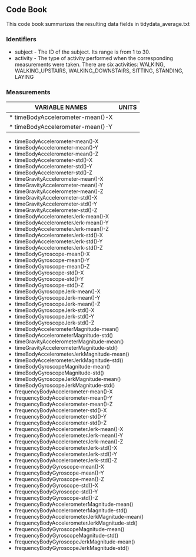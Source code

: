 ## Code Book

This code book summarizes the resulting data fields in tidydata_average.txt

### Identifiers

* subject - The ID of the subject. Its range is from 1 to 30.
* activity - The type of activity performed when the corresponding measurements were taken. There are six activities: WALKING, WALKING_UPSTAIRS, WALKING_DOWNSTAIRS, SITTING, STANDING, LAYING

### Measurements





|       VARIABLE NAMES						               |    UNITS       |   
|------------------------------------------------|:--------------:|
|* timeBodyAccelerometer-mean()-X                |                |
|* timeBodyAccelerometer-mean()-Y                |                |

 * timeBodyAccelerometer-mean()-X                                  
 * timeBodyAccelerometer-mean()-Y                                  
 * timeBodyAccelerometer-mean()-Z                                  
 * timeBodyAccelerometer-std()-X                                   
 * timeBodyAccelerometer-std()-Y                                   
 * timeBodyAccelerometer-std()-Z                                   
 * timeGravityAccelerometer-mean()-X                               
 * timeGravityAccelerometer-mean()-Y                               
 * timeGravityAccelerometer-mean()-Z                               
 * timeGravityAccelerometer-std()-X                                
 * timeGravityAccelerometer-std()-Y                                
 * timeGravityAccelerometer-std()-Z                                
 * timeBodyAccelerometerJerk-mean()-X                              
 * timeBodyAccelerometerJerk-mean()-Y                              
 * timeBodyAccelerometerJerk-mean()-Z                              
 * timeBodyAccelerometerJerk-std()-X                               
 * timeBodyAccelerometerJerk-std()-Y                               
 * timeBodyAccelerometerJerk-std()-Z                               
 * timeBodyGyroscope-mean()-X                                      
 * timeBodyGyroscope-mean()-Y                                      
 * timeBodyGyroscope-mean()-Z                                      
 * timeBodyGyroscope-std()-X                                       
 * timeBodyGyroscope-std()-Y                                       
 * timeBodyGyroscope-std()-Z                                       
 * timeBodyGyroscopeJerk-mean()-X                                  
 * timeBodyGyroscopeJerk-mean()-Y                                  
 * timeBodyGyroscopeJerk-mean()-Z                                  
 * timeBodyGyroscopeJerk-std()-X                                   
 * timeBodyGyroscopeJerk-std()-Y                                   
 * timeBodyGyroscopeJerk-std()-Z                                   
 * timeBodyAccelerometerMagnitude-mean()                           
 * timeBodyAccelerometerMagnitude-std()                            
 * timeGravityAccelerometerMagnitude-mean()                        
 * timeGravityAccelerometerMagnitude-std()                         
 * timeBodyAccelerometerJerkMagnitude-mean()                       
 * timeBodyAccelerometerJerkMagnitude-std()                        
 * timeBodyGyroscopeMagnitude-mean()                               
 * timeBodyGyroscopeMagnitude-std()                                
 * timeBodyGyroscopeJerkMagnitude-mean()                           
 * timeBodyGyroscopeJerkMagnitude-std()                            
 * frequencyBodyAccelerometer-mean()-X                             
 * frequencyBodyAccelerometer-mean()-Y                             
 * frequencyBodyAccelerometer-mean()-Z                             
 * frequencyBodyAccelerometer-std()-X                              
 * frequencyBodyAccelerometer-std()-Y                              
 * frequencyBodyAccelerometer-std()-Z                              
 * frequencyBodyAccelerometerJerk-mean()-X                         
 * frequencyBodyAccelerometerJerk-mean()-Y                         
 * frequencyBodyAccelerometerJerk-mean()-Z                         
 * frequencyBodyAccelerometerJerk-std()-X                          
 * frequencyBodyAccelerometerJerk-std()-Y                          
 * frequencyBodyAccelerometerJerk-std()-Z                          
 * frequencyBodyGyroscope-mean()-X                                 
 * frequencyBodyGyroscope-mean()-Y                                 
 * frequencyBodyGyroscope-mean()-Z                                 
 * frequencyBodyGyroscope-std()-X                                  
 * frequencyBodyGyroscope-std()-Y                                  
 * frequencyBodyGyroscope-std()-Z                                  
 * frequencyBodyAccelerometerMagnitude-mean()                      
 * frequencyBodyAccelerometerMagnitude-std()                       
 * frequencyBodyAccelerometerJerkMagnitude-mean()                  
 * frequencyBodyAccelerometerJerkMagnitude-std()                   
 * frequencyBodyGyroscopeMagnitude-mean()                          
 * frequencyBodyGyroscopeMagnitude-std()                           
 * frequencyBodyGyroscopeJerkMagnitude-mean()                      
 * frequencyBodyGyroscopeJerkMagnitude-std()                       
